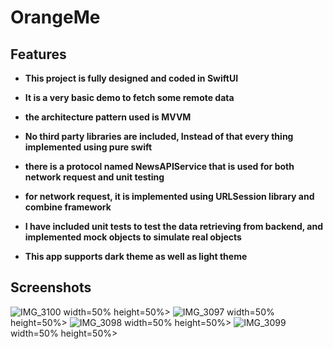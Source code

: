 #  OrangeMe
## Features

- **This project is fully designed and coded in SwiftUI**

- **It is a very basic demo to fetch some remote data**

- **the architecture pattern used is MVVM**

- **No third party libraries are included, Instead of that every thing implemented using pure swift**

- **there is a protocol named NewsAPIService that is used for both network request and unit testing**

- **for network request, it is implemented using URLSession library and combine framework**

- **I have included unit tests to test the data retrieving from backend, and implemented mock objects to simulate real objects**

- **This app supports dark theme as well as light theme**


## Screenshots

![IMG_3100](https://github.com/abdelrahmansalahkhamis/OrangeMe/assets/33458355/f3bbdfd9-3bf7-4ecf-963e-5793a79efd2b) width=50% height=50%>
![IMG_3097](https://github.com/abdelrahmansalahkhamis/OrangeMe/assets/33458355/5556bf97-e17f-499b-927f-517e93d21cf0) width=50% height=50%>
![IMG_3098](https://github.com/abdelrahmansalahkhamis/OrangeMe/assets/33458355/1340461f-d54c-4300-b0f1-b1eb6820ff99) width=50% height=50%>
![IMG_3099](https://github.com/abdelrahmansalahkhamis/OrangeMe/assets/33458355/2b0897bc-c856-4745-984f-fa372bb1572f) width=50% height=50%>
